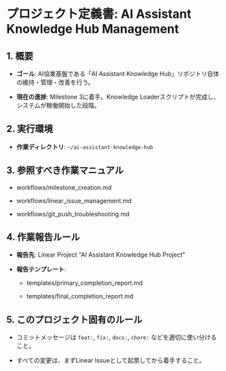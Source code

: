 # プロジェクト定義書: AI Assistant Knowledge Hub Management

## 1. 概要

- **ゴール**: AI協業基盤である「AI Assistant Knowledge Hub」リポジトリ自体の維持・管理・改善を行う。

- **現在の進捗**: Milestone 3に着手。Knowledge Loaderスクリプトが完成し、システムが稼働開始した段階。

## 2. 実行環境

- **作業ディレクトリ**: `~/ai-assistant-knowledge-hub`

## 3. 参照すべき作業マニュアル

- workflows/milestone_creation.md

- workflows/linear_issue_management.md

- workflows/git_push_troubleshooting.md

## 4. 作業報告ルール

- **報告先**: Linear Project "AI Assistant Knowledge Hub Project"

- **報告テンプレート**:

  - templates/primary_completion_report.md

  - templates/final_completion_report.md

## 5. このプロジェクト固有のルール

- コミットメッセージは `feat:`, `fix:`, `docs:`, `chore:` などを適切に使い分けること。

- すべての変更は、まずLinear Issueとして起票してから着手すること。
